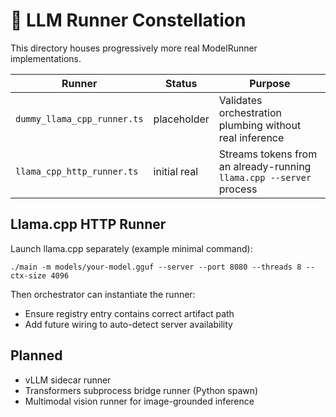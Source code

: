 # 🧠 LLM Runner Constellation

This directory houses progressively more real ModelRunner implementations.

| Runner | Status | Purpose |
|--------|--------|---------|
| `dummy_llama_cpp_runner.ts` | placeholder | Validates orchestration plumbing without real inference |
| `llama_cpp_http_runner.ts` | initial real | Streams tokens from an already-running `llama.cpp --server` process |

## Llama.cpp HTTP Runner
Launch llama.cpp separately (example minimal command):
```
./main -m models/your-model.gguf --server --port 8080 --threads 8 --ctx-size 4096
```
Then orchestrator can instantiate the runner:
- Ensure registry entry contains correct artifact path
- Add future wiring to auto-detect server availability

## Planned
- vLLM sidecar runner
- Transformers subprocess bridge runner (Python spawn)
- Multimodal vision runner for image-grounded inference

